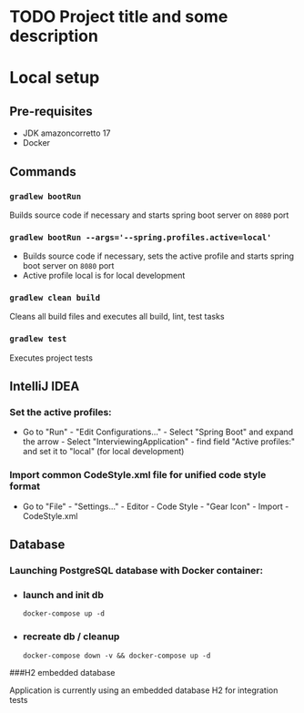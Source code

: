 # TODO Project title and some description

# Local setup

## Pre-requisites

* JDK amazoncorretto 17
* Docker

## Commands

### `gradlew bootRun`

Builds source code if necessary and starts spring boot server on `8080` port

### `gradlew bootRun --args='--spring.profiles.active=local'`

- Builds source code if necessary, sets the active profile and starts spring boot server on `8080` port
- Active profile local is for local development
### `gradlew clean build`

Cleans all build files and executes all build, lint, test tasks

### `gradlew test`

Executes project tests


## IntelliJ IDEA

### Set the active profiles:
- Go to "Run" - "Edit Configurations..." - Select "Spring Boot" and expand the arrow - Select "InterviewingApplication" - find field "Active profiles:" and set it to "local" (for local development)

### Import common CodeStyle.xml file for unified code style format

- Go to "File" - "Settings..." - Editor - Code Style - "Gear Icon" - Import - CodeStyle.xml

## Database

### Launching PostgreSQL database with Docker container:

- ###  launch and init db
  `docker-compose up -d`

- ###  recreate db / cleanup
  `docker-compose down -v && docker-compose up -d`


###H2 embedded database

Application is currently using an embedded database H2 for integration tests
